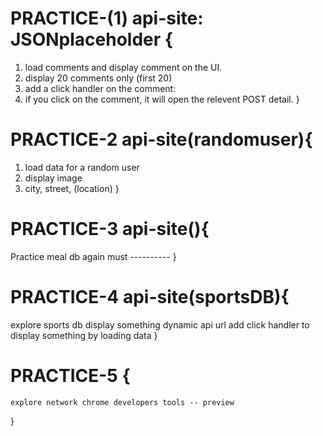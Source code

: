 # PRACTICE-(1) api-site: JSONplaceholder {

1.  load comments and display comment on the UI.
2.  display 20 comments only (first 20)
3.  add a click handler on the comment:
4.  if you click on the comment, it will open the relevent POST detail.
    }

# PRACTICE-2 api-site(randomuser){

1. load data for a random user
2. display image
3. city, street, (location)
   }

# PRACTICE-3 api-site(){

Practice meal db again
must ----------
}

# PRACTICE-4 api-site(sportsDB){

explore sports db
display something
dynamic api url
add click handler to display something by loading data
}

# PRACTICE-5 {

    explore network chrome developers tools -- preview

}
